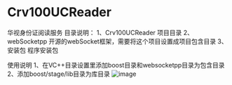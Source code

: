 # Crv100UCReader
华视身份证阅读服务
目录说明：
1、Crv100UCReader 项目目录
2、webSocketpp 开源的webSocket框架，需要将这个项目设置成项目包含目录
3、安装包 程序安装包

使用说明
1、在VC++目录设置里添加boost目录和websocketpp目录为包含目录
2、添加boost/stage/lib目录为库目录
![image](https://user-images.githubusercontent.com/51433018/223948507-7d915987-5691-4716-b26f-3e18746254eb.png)
